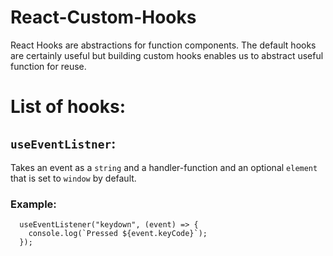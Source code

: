 # React-Custom-Hooks
React Hooks are abstractions for function components.  The default hooks are certainly useful but building custom hooks enables us to abstract useful function for reuse.  

# List of hooks:
## `useEventListner`:
Takes an event as a `string` and a handler-function and an optional `element` that is set to `window` by default.
### Example:
```
  useEventListener("keydown", (event) => {
    console.log(`Pressed ${event.keyCode}`);
  });
```
